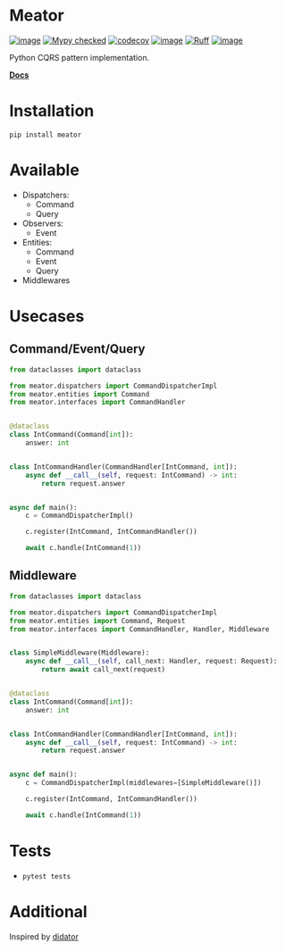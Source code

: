 # Meator

[![image](https://img.shields.io/pypi/v/meator.svg)](https://pypi.python.org/pypi/meator)
<a href="http://mypy-lang.org/" target="_blank"><img src="https://img.shields.io/badge/mypy-checked-1F5082.svg" alt="Mypy checked"></a>
[![codecov](https://codecov.io/gh/likeinlife/cqrs_mediator/graph/badge.svg?token=BVDRFQ61R6)](https://codecov.io/gh/likeinlife/cqrs_mediator)
[![image](https://img.shields.io/pypi/l/meator.svg)](https://github.com/likeinlife/cqrs_mediator/blob/main/LICENSE)
[![Ruff](https://img.shields.io/endpoint?url=https://raw.githubusercontent.com/astral-sh/ruff/main/assets/badge/v2.json)](https://github.com/astral-sh/ruff)
[![image](https://img.shields.io/pypi/pyversions/meator.svg)](https://pypi.python.org/pypi/meator)

Python CQRS pattern implementation.

[**Docs**](https://github.com/likeinlife/cqrs_mediator/wiki)

# Installation

```shell
pip install meator
```

# Available

- Dispatchers:
    - Command
    - Query
- Observers:
    - Event
- Entities:
    - Command
    - Event
    - Query
- Middlewares

# Usecases

## Command/Event/Query

```python
from dataclasses import dataclass

from meator.dispatchers import CommandDispatcherImpl
from meator.entities import Command
from meator.interfaces import CommandHandler


@dataclass
class IntCommand(Command[int]):
    answer: int


class IntCommandHandler(CommandHandler[IntCommand, int]):
    async def __call__(self, request: IntCommand) -> int:
        return request.answer


async def main():
    c = CommandDispatcherImpl()

    c.register(IntCommand, IntCommandHandler())

    await c.handle(IntCommand(1))

```

## Middleware

```python
from dataclasses import dataclass

from meator.dispatchers import CommandDispatcherImpl
from meator.entities import Command, Request
from meator.interfaces import CommandHandler, Handler, Middleware


class SimpleMiddleware(Middleware):
    async def __call__(self, call_next: Handler, request: Request):
        return await call_next(request)


@dataclass
class IntCommand(Command[int]):
    answer: int


class IntCommandHandler(CommandHandler[IntCommand, int]):
    async def __call__(self, request: IntCommand) -> int:
        return request.answer


async def main():
    c = CommandDispatcherImpl(middlewares=[SimpleMiddleware()])

    c.register(IntCommand, IntCommandHandler())

    await c.handle(IntCommand(1))
```
# Tests

- `pytest tests`

# Additional

Inspired by [didator](https://github.com/SamWarden/didiator)
